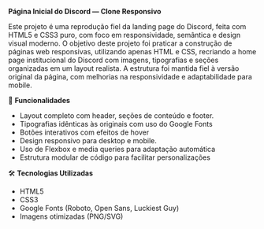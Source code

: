 **Página Inicial do Discord — Clone Responsivo**

Este projeto é uma reprodução fiel da landing page do Discord, feita com HTML5 e CSS3 puro, com foco em responsividade, semântica e design visual moderno. 
O objetivo deste projeto foi praticar a construção de páginas web responsivas, utilizando apenas HTML e CSS, recriando a home page institucional do Discord com imagens, tipografias e seções organizadas em um layout realista.
A estrutura foi mantida fiel à versão original da página, com melhorias na responsividade e adaptabilidade para mobile.

🚀 **Funcionalidades**

- Layout completo com header, seções de conteúdo e footer.
- Tipografias idênticas às originais com uso do Google Fonts
- Botões interativos com efeitos de hover
- Design responsivo para desktop e mobile.
- Uso de Flexbox e media queries para adaptação automática
- Estrutura modular de código para facilitar personalizações

🛠️ **Tecnologias Utilizadas**

- HTML5
- CSS3
- Google Fonts (Roboto, Open Sans, Luckiest Guy)
- Imagens otimizadas (PNG/SVG)
